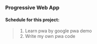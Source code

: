 ### Progressive Web App

#### Schedule for this project:

>   1. Learn pwa by google pwa demo
>   2. Write my own pwa code
